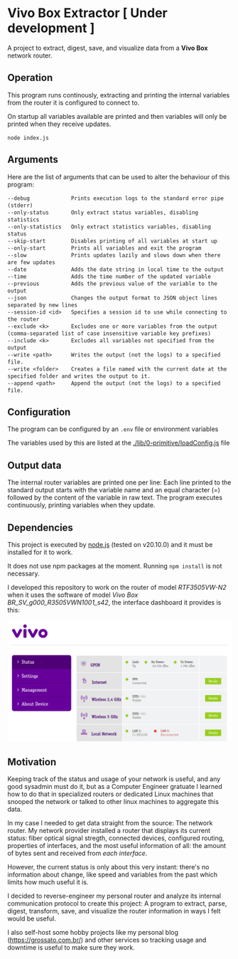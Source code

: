 # Vivo Box Extractor [ Under development ]

A project to extract, digest, save, and visualize data from a **Vivo Box** network router.

## Operation

This program runs continously, extracting and printing the internal variables from the router it is configured to connect to.

On startup all variables available are printed and then variables will only be printed when they receive updates.

```
node index.js
```

## Arguments

Here are the list of arguments that can be used to alter the behaviour of this program:

```
--debug             Prints execution logs to the standard error pipe (stderr)
--only-status       Only extract status variables, disabling statistics
--only-statistics   Only extract statistics variables, disabling status
--skip-start        Disables printing of all variables at start up
--only-start        Prints all variables and exit the program
--slow              Prints updates lazily and slows down when there are few updates
--date              Adds the date string in local time to the output
--time              Adds the time number of the updated variable
--previous          Adds the previous value of the variable to the output
--json              Changes the output format to JSON object lines separated by new lines
--session-id <id>   Specifies a session id to use while connecting to the router
--exclude <k>       Excludes one or more variables from the output (comma-separated list of case insensitive variable key prefixes)
--include <k>       Excludes all variables not specified from the output
--write <path>      Writes the output (not the logs) to a specified file.
--write <folder>    Creates a file named with the current date at the specified folder and writes the output to it.
--append <path>     Append the output (not the logs) to a specified file.
```

## Configuration

The program can be configured by an `.env` file or environment variables

The variables used by this are listed at the [./lib/0-primitive/loadConfig.js](./lib/0-primitive/loadConfig.js) file

## Output data

The internal router variables are printed one per line: Each line printed to the standard output starts with the variable name and an equal character (=) followed by the content of the variable in raw text. The program executes continuously, printing variables when they update.

## Dependencies

This project is executed by [node.js](https://nodejs.org/) (tested on v20.10.0) and it must be installed for it to work.

It does not use npm packages at the moment. Running `npm install` is not necessary.

I developed this repository to work on the router of model *RTF3505VW-N2* when it uses the software of model *Vivo Box BR_SV_g000_R3505VWN1001_s42*, the interface dashboard it provides is this:

![Vivo Box Router Interface](images/interface.png)

## Motivation

Keeping track of the status and usage of your network is useful, and any good sysadmin must do it, but as a Computer Engineer gratuate I learned how to do that in specialized routers or dedicated Linux machines that snooped the network or talked to other linux machines to aggregate this data.

In my case I needed to get data straight from the source: The network router. My network provider installed a router that displays its current status: fiber optical signal stregth, connected devices, configured routing, properties of interfaces, and the most useful information of all: the amount of bytes sent and received from _each interface_.

However, the current status is only about this very instant: there's no information about change, like speed and variables from the past which limits how much useful it is.

I decided to reverse-engineer my personal router and analyze its internal communication protocol to create this project: A program to extract, parse, digest, transform, save, and visualize the router information in ways I felt would be useful.

I also self-host some hobby projects like my personal blog (https://grossato.com.br/) and other services so tracking usage and downtime is useful to make sure they work.
